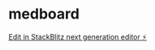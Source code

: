 # medboard

[Edit in StackBlitz next generation editor ⚡️](https://stackblitz.com/~/github.com/navjeetc/medboard)